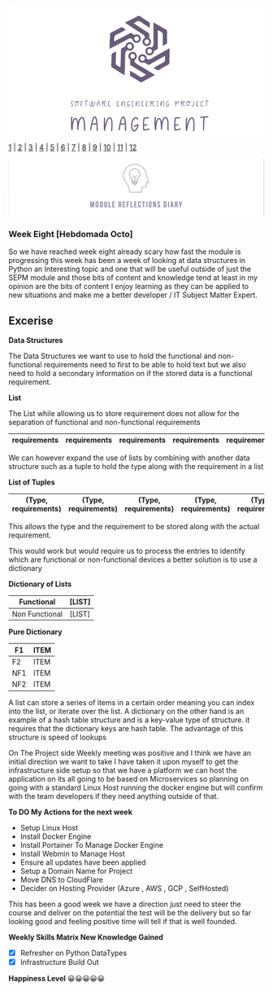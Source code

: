 ![Logo](Images/Logo.png)
[1](/MyPortfolio/SEPM/Unit01.html) | [2](/MyPortfolio/SEPM/Unit02.html) | [3](/MyPortfolio/SEPM/Unit03.html) | [4](/MyPortfolio/SEPM/Unit04.html) | [5](/MyPortfolio/SEPM/Unit05.html) | [6](/MyPortfolio/SEPM/Unit06.html) | [7](/MyPortfolio/SEPM/Unit07.html) | [8](/MyPortfolio/SEPM/Unit08.html) | [9](/MyPortfolio/SEPM/Unit09.html) | [10](/MyPortfolio/SEPM/Unit10.html) | [11](/MyPortfolio/SEPM/Unit11.html) | [12](/MyPortfolio/SEPM/Unit12.html)

![Logo](Images/Diary.png)
### Week Eight [Hebdomada Octo]

So we have reached week eight already scary how fast the module is progressing this week has been a week of looking at data structures in Python an Interesting topic and one that will be useful outside of just the SEPM module and those bits of content and knowledge tend at least in my opinion are the bits of content I enjoy learning as they can be applied to new situations and make me a better developer / IT Subject Matter Expert.

## Excerise

**Data Structures**

The Data Structures we want to use to hold the functional and non-functional requirements need to first to be able to hold text but we also need to hold a secondary information on if the stored data is a functional requirement.

**List** 

The List while allowing us to store requirement does not allow for the separation of functional and non-functional requirements

| requirements  | requirements  | requirements  | requirements  | requirements  |
|---|---|---|---|---|


We can however expand the use of lists by combining with another data structure such as a tuple to hold the type along with the requirement in a list

**List of Tuples**

| (Type, requirements)  | (Type, requirements)  | (Type, requirements)  | (Type, requirements)  | (Type, requirements)  |
|---|---|---|---|---|

This allows the type and the requirement to be stored along with the actual requirement.

This would work but would require us to process the entries to identify which are functional or non-functional devices a better solution is to use a dictionary

**Dictionary of Lists**

| Functional  | [LIST]  |
|---|---|
| Non Functional   | [LIST]  |

**Pure Dictionary**

| F1  | ITEM  |
|---|---|
| F2  | ITEM  |
| NF1  |ITEM  |
| NF2  |ITEM   |

A list can store a series of items in a certain order meaning you can index into the list, or iterate over the list. A dictionary on the other hand is an example of a hash table structure and is a key-value type of structure. it requires that the dictionary keys are hash table. The advantage of this structure is speed of lookups

On The Project side Weekly meeting was positive and I think we have an initial direction we want to take I have taken it upon myself to get the infrastructure side setup so that we have a platform we can host the application on its all going to be based on Microservices so planning on going with a standard Linux Host running the docker engine but will confirm with the team developers if they need anything outside of that.

**To DO My Actions for the next week**

- Setup Linux Host
- Install Docker Engine
- Install Portainer To Manage Docker Engine
- Install Webmin to Manage Host
- Ensure all updates have been applied 
- Setup a Domain Name for Project
- Move DNS to CloudFlare
- Decider on Hosting Provider (Azure , AWS , GCP , SelfHosted)


This has been a good week we have a direction just need to steer the course and deliver on the potential the test will be the delivery but so far looking good and feeling positive time will tell if that is well founded.

**Weekly Skills Matrix New Knowledge Gained**

- [x] Refresher on Python DataTypes
- [x] Infrastructure Build Out

**Happiness Level**
😀😀😀😀😀
